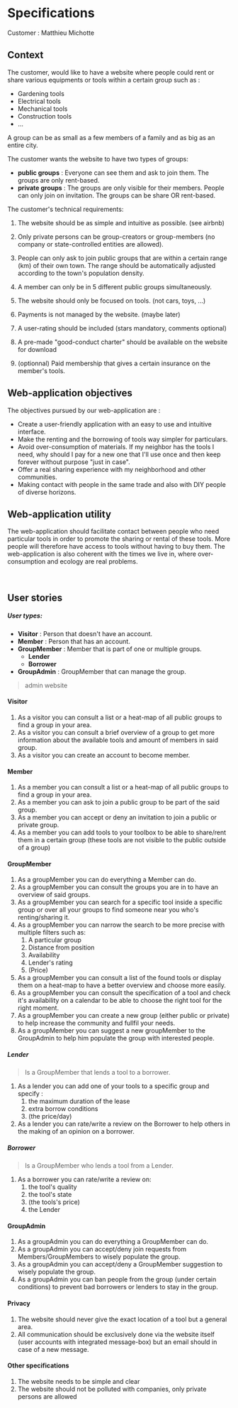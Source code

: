 # Specifications 

Customer : Matthieu Michotte

## Context
The customer, would like to have a website where people could rent  or share various equipments or tools within a certain group such as :
* Gardening tools
* Electrical tools
* Mechanical tools
* Construction tools
* ...

A group can be as small as a few members of a family and as big as an entire city.

The customer wants the website to have two types of groups: 
* __public groups__ : 
  Everyone can see them and ask to join them.
  The groups are only rent-based.
* __private groups__ :
  The groups are only visible for their members. People can only join on invitation.
  The groups can be share OR rent-based.

The customer's technical requirements: 

1. The website should be as simple and intuitive as possible. (see airbnb)

2. Only private persons can be group-creators or group-members (no company or state-controlled entities are allowed).
  
3. People can only ask to join public groups that are within a certain range (km) of their own town. The range should be automatically adjusted according to the town's population density.  

4. A member can only be in 5 different public groups simultaneously. 

5. The website should only be focused on tools. (not cars, toys, ...)
   
6. Payments is not managed by the website. (maybe later)

7. A user-rating should be included (stars mandatory, comments optional)

8. A pre-made "good-conduct charter" should be available on the website for download

9. (optionnal) Paid membership that gives a certain insurance on the member's tools. 


## Web-application objectives
The objectives pursued by our web-application are : 
* Create a user-friendly application with an easy to use and intuitive interface.
* Make the renting and the borrowing of tools way simpler for particulars.
* Avoid over-consumption of materials. If my neighbor has the tools I need, why should I pay for a new one that I'll use once and then keep forever without purpose "just in case".
* Offer a real sharing experience with my neighborhood and other communities.
* Making contact with people in the same trade and also with DIY people of diverse horizons.

## Web-application utility
The web-application should facilitate contact between people who need particular tools in order to promote the sharing or rental of these tools. More people will therefore have access to tools without having to buy them. 
The web-application is also coherent with the times we live in, where over-consumption and ecology are real problems. 

<div style="page-break-after: always; visibility: hidden"> \pagebreak</div> 

## User stories

#####  User types:

* __Visitor__ : Person that doesn't have an account.
* __Member__ : Person that has an account.
* __GroupMember__ : Member that is part of one or multiple groups.
  * __Lender__
  * __Borrower__
* __GroupAdmin__ : GroupMember that can manage the group. 
> admin website

#### Visitor
1. As a visitor you can consult a list or a heat-map of all public groups to find a group in your area. 
2. As a visitor you can consult a brief overview of a group to get more information about the available tools and amount of members in said group.
3. As a visitor you can create an account to become member.
 
#### Member 
1. As a member you can consult a list or a heat-map of all public groups to find a group  in your area.
2. As a member you can ask to join a public group to be part of the said group.
3. As a member you can accept or deny an invitation to join a public or private group. 
4. As a member you can add tools to your toolbox to be able to share/rent them in a certain group (these tools are not visible to the public outside of a group)

#### GroupMember 
1. As a groupMember you can do everything a Member can do.
2. As a groupMember you can consult the groups you are in to have an overview of said groups.
3. As a groupMember you can search for a specific tool inside a specific group or over all your groups to find someone near you who's renting/sharing it.
4. As a groupMember you can narrow the search to be more precise with multiple filters such as:
   1. A particular group 
   2. Distance from position
   3. Availability
   4. Lender's rating
   5. (Price)
5. As a groupMember you can consult a list of the found tools or display them on a heat-map to have a better overview and choose more easily.
6. As a groupMember you can consult the specification of a tool and check it's availability on a calendar to be able to choose the right tool for the right moment. 
7. As a groupMember you can create a new group (either public or private) to help increase the community and fullfil your needs.
8. As a groupMember you can suggest a new groupMember to the GroupAdmin to help him populate the group with interested people. 

##### Lender
> Is a GroupMember that lends a tool to a borrower.
1. As a lender you can add one of your tools to a specific group and specify :
   1. the maximum duration of the lease 
   2. extra borrow conditions 
   3. (the price/day) 
2. As a lender you can rate/write a review on the Borrower to help others in the making of an opinion on a borrower. 
 
##### Borrower 
> Is a GroupMember who lends a tool from a Lender. 
1. As a borrower you can rate/write a review on:
   1. the tool's quality
   2. the tool's state
   3. (the tools's price)
   4. the Lender

#### GroupAdmin 
1. As a groupAdmin you can do everything a GroupMember can do.
2. As a groupAdmin you can accept/deny join requests from Members/GroupMembers to wisely populate the group.
3. As a groupAdmin you can accept/deny a GroupMember suggestion to wisely populate the group.
4. As a groupAdmin you can ban people from the group (under certain conditions) to prevent bad borrowers or lenders to stay in the group. 

#### Privacy
1. The website should never give the exact location of a tool but a general area. 
2. All communication should be exclusively done via the website itself (user accounts with integrated message-box) but an email should in case of a new message.

#### Other specifications
1. The website needs to be simple and clear 
2. The website should not be polluted with companies, only private persons are allowed
